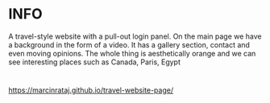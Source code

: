 # INFO
A travel-style website with a pull-out login panel. On the main page we have a background in the form of a video. It has a gallery section, contact and even moving opinions. The whole thing is aesthetically orange and we can see interesting places such as Canada, Paris, Egypt
#
https://marcinrataj.github.io/travel-website-page/
